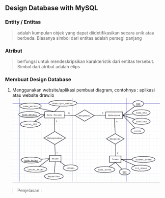 ## Design Database with MySQL
### Entity / Entitas
>adalah kumpulan objek yang dapat diidetifikasikan secara unik atau berbeda. Biasanya simbol dari entitas adalah persegi panjang
### Atribut
>berfungsi untuk mendeskripsikan karakteristik dari entitas tersebut. Simbol dari atribut adalah elips
### Membuat Design Database
1. Menggunakan website/aplikasi pembuat diagram, contohnya : aplikasi atau website draw.io
![membuat flowchart](week-05-pict01.png)
>Penjelasan :
